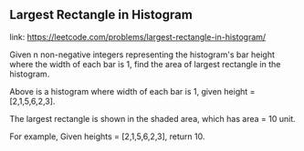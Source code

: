 ## Largest Rectangle in Histogram 
link: <https://leetcode.com/problems/largest-rectangle-in-histogram/>

Given n non-negative integers representing the histogram's bar height where the width of each bar is 1, find the area of largest rectangle in the histogram.




Above is a histogram where width of each bar is 1, given height = [2,1,5,6,2,3].




The largest rectangle is shown in the shaded area, which has area = 10 unit.



For example,
Given heights = [2,1,5,6,2,3],
return 10.
